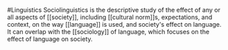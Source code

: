 #Linguistics 
Sociolinguistics is the descriptive study of the effect of any or all aspects of [[society]], including [[cultural norm]]s, expectations, and context, on the way [[language]] is used, and society's effect on language. It can overlap with the [[sociology]] of language, which focuses on the effect of language on society.